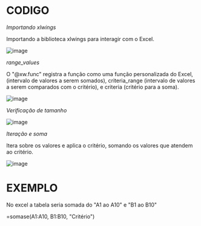 # CODIGO

*Importando xlwings* 

Importando a biblioteca xlwings para interagir com o Excel.

![image](https://github.com/user-attachments/assets/4b5443d8-2ade-48e0-af92-d74c15160d1f)

*range_values* 

O "@xw.func" registra a função como uma função personalizada do Excel, (intervalo de valores a serem somados), criteria_range (intervalo de valores a serem comparados com o critério), e criteria (critério para a soma).

![image](https://github.com/user-attachments/assets/4c3466e6-97fc-4592-9cf0-7c580186188a)

*Verificação de tamanho*

![image](https://github.com/user-attachments/assets/b360e618-135b-4049-9341-3a1f96616d20)

*Iteração e soma* 

Itera sobre os valores e aplica o critério, somando os valores que atendem ao critério.

![image](https://github.com/user-attachments/assets/6a2014ab-7aa0-483c-8c53-c77360cfc118)

# EXEMPLO

 No excel a tabela seria somada do "A1 ao A10" e "B1 ao B10"
 
 =somase(A1:A10, B1:B10, "Critério")
